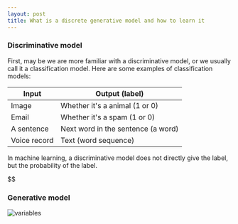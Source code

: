 ```yaml
---
layout: post
title: What is a discrete generative model and how to learn it
---
```


### Discriminative model

First, may be we are more familiar with a discriminative model, or we usually call it a classification model. Here are some examples of classification models:

| Input  | Output (label) |
|--|--|
| Image  | Whether it's a animal (1 or 0)  |
| Email | Whether it's a spam (1 or 0) |
| A sentence | Next word in the sentence (a word) |
| Voice record | Text (word sequence) |

In machine learning, a discriminative model does not directly give the label, but the probability of the label.

$$ 



### Generative model

![variables](https://imgur.com/7s9PNS7.png)
<!--stackedit_data:
eyJoaXN0b3J5IjpbLTE0NDU4MTA2MjEsLTEwMjgwOTkwODZdfQ
==
-->